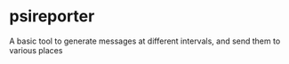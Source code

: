 # psireporter
A basic tool to generate messages at different intervals, and send them to various places
